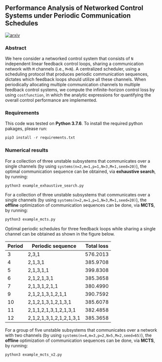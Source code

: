 ## Performance Analysis of Networked Control Systems under Periodic Communication Schedules

[![arxiv](https://img.shields.io/badge/eess.SY-arXiv%3A2006.08015-B31B1B.svg)](https://arxiv.org/abs/2006.08015)

### Abstract

We here consider a networked control system that consists of `N` independent linear feedback control loops, sharing a communication network with `M` channels (i.e., `M<N`). A centralized scheduler, using a scheduling protocol that produces periodic communication sequences, dictates which feedback loops should utilize all these channels. When periodically allocating multiple communication channels to multiple feedback control systems, we compute the infinite-horizon control loss by using `costfunction`, in which the analytic expressions for quantifying the overall control performance are implemented.

### Requirements

This code was tested on **Python 3.7.6**. To install the required python pakages, please run:

```python
pip3 install -r requirements.txt
```

### Numerical results

For a collection of three unstable subsystems that communicates over a single channels (by using `systems(n=2,m=1,p=1,N=3,M=1,seed=20)`), the optimal communication sequence  can be obtained, via **exhaustive search**, by running:

```python
python3 example_exhaustive_search.py
```

For a collection of three unstable subsystems that communicates over a single channels (by using `systems(n=2,m=1,p=1,N=3,M=1,seed=20)`), the **offline** optimization of communication sequences can be done, via **MCTS**, by running:

```python
python3 example_mcts.py
```

Optimal periodic schedules for three feedback loops while sharing a single channel can be obtained as shown in the figure below.

| Period | Periodic sequence       | Total loss  |
| ------ | ----------------------- | ----------- |
| 3      | 2,3,1                   | 576.2013    |
| 4      | 2,1,3,1                 | 385.9708    |
| 5      | 2,1,3,1,1               | 399.8308    |
| 6      | 2,1,2,1,3,1             | 385.3658    |
| 7      | 2,1,3,1,2,1,1           | 380.4990    |
| 9      | 2,1,2,1,3,1,2,1,1       | 390.7592    |
| 10     | 2,1,2,1,3,1,2,1,3,1     | 385.6078    |
| 11     | 2,1,1,2,1,3,1,2,1,3,1   | 382.4858    |
| 12     | 2,1,2,1,3,1,2,1,2,1,3,1 | 385.3658    |

For a group of five unstable subsystems that communicates over a network with two channels (by using `systems(n=4,m=3,p=2,N=5,M=2,seed=65)`), the **offline** optimization of communication sequences can be done, via **MCTS**, by running:

```python
python3 example_mcts_v2.py
```
